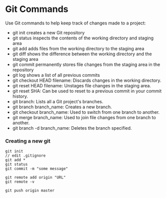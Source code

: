 # Git Commands

Use Git commands to help keep track of changes made to a project:

* git init creates a new Git repository
* git status inspects the contents of the working directory and staging area
* git add adds files from the working directory to the staging area
* git diff shows the difference between the working directory and the staging area
* git commit permanently stores file changes from the staging area in the repository
* git log shows a list of all previous commits
* git checkout HEAD filename: Discards changes in the working directory.
* git reset HEAD filename: Unstages file changes in the staging area.
* git reset SHA: Can be used to reset to a previous commit in your commit history.
* git branch: Lists all a Git project's branches.
* git branch branch_name: Creates a new branch.
* git checkout branch_name: Used to switch from one branch to another.
* git merge branch_name: Used to join file changes from one branch to another.
* git branch -d branch_name: Deletes the branch specified.

### Creating a new git
```
git init
// edit .gitignore
git add *
git status
git commit -m "some message"

git remote add origin "URL"
git remote -v

git push origin master
```